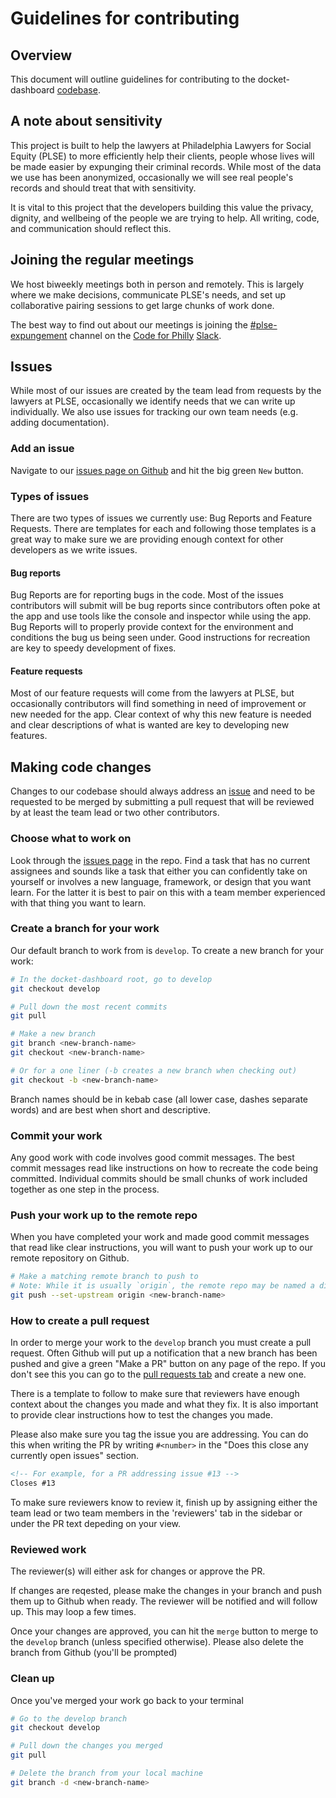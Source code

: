 # Guidelines for contributing

## Overview

This document will outline guidelines for contributing to the docket-dashboard [codebase](https://github.com/Philadelphia-Lawyers-for-Social-Equity/docket_dashboard).

## A note about sensitivity

This project is built to help the lawyers at Philadelphia Lawyers for Social Equity (PLSE) to more efficiently help their clients, people whose lives will be made easier by expunging their criminal records. While most of the data we use has been anonymized, occasionally we will see real people's records and should treat that with sensitivity.

It is vital to this project that the developers building this value the privacy, dignity, and wellbeing of the people we are trying to help. All writing, code, and communication should reflect this.

## Joining the regular meetings

We host biweekly meetings both in person and remotely. This is largely where we make decisions, communicate PLSE's needs, and set up collaborative pairing sessions to get large chunks of work done.

The best way to find out about our meetings is joining the [#plse-expungement](https://app.slack.com/client/T03NV85SZ/CJDHS591S) channel on the [Code for Philly](https://www.codeforphilly.org/) [Slack](https://www.codeforphilly.org/chat/).

## Issues

While most of our issues are created by the team lead from requests by the lawyers at PLSE, occasionally we identify needs that we can write up individually. We also use issues for tracking our own team needs (e.g. adding documentation).

### Add an issue

Navigate to our [issues page on Github](https://github.com/Philadelphia-Lawyers-for-Social-Equity/docket_dashboard/issues) and hit the big green `New` button.

### Types of issues

There are two types of issues we currently use: Bug Reports and Feature Requests. There are templates for each and following those templates is a great way to make sure we are providing enough context for other developers as we write issues. 

#### Bug reports

Bug Reports are for reporting bugs in the code. Most of the issues contributors will submit will be bug reports since contributors often poke at the app and use tools like the console and inspector while using the app. Bug Reports will to properly provide context for the environment and conditions the bug us being seen under. Good instructions for recreation are key to speedy development of fixes.

#### Feature requests

Most of our feature requests will come from the lawyers at PLSE, but occasionally contributors will find something in need of improvement or new needed for the app. Clear context of why this new feature is needed and clear descriptions of what is wanted are key to developing new features.

## Making code changes

Changes to our codebase should always address an [issue](https://github.com/Philadelphia-Lawyers-for-Social-Equity/docket_dashboard/issues) and need to be requested to be merged by submitting a pull request that will be reviewed by at least the team lead or two other contributors.

### Choose what to work on

Look through the [issues page](https://github.com/Philadelphia-Lawyers-for-Social-Equity/docket_dashboard/issues) in the repo. Find a task that has no current assignees and sounds like a task that either you can confidently take on yourself or involves a new language, framework, or design that you want learn. For the latter it is best to pair on this with a team member experienced with that thing you want to learn. 

### Create a branch for your work

Our default branch to work from is `develop`. To create a new branch for your work:

```sh
# In the docket-dashboard root, go to develop
git checkout develop

# Pull down the most recent commits
git pull

# Make a new branch
git branch <new-branch-name>
git checkout <new-branch-name>

# Or for a one liner (-b creates a new branch when checking out)
git checkout -b <new-branch-name>
```

Branch names should be in kebab case (all lower case, dashes separate words) and are best when short and descriptive.

### Commit your work

Any good work with code involves good commit messages. The best commit messages read like instructions on how to recreate the code being committed. Individual commits should be small chunks of work included together as one step in the process.

### Push your work up to the remote repo

When you have completed your work and made good commit messages that read like clear instructions, you will want to push your work up to our remote repository on Github.

```sh
# Make a matching remote branch to push to
# Note: While it is usually `origin`, the remote repo may be named a different alias on your machine
git push --set-upstream origin <new-branch-name>
```

### How to create a pull request

In order to merge your work to the `develop` branch you must create a pull request. Often Github will put up a notification that a new branch has been pushed and give a green "Make a PR" button on any page of the repo. If you don't see this you can go to the [pull requests tab](https://github.com/Philadelphia-Lawyers-for-Social-Equity/docket_dashboard/pulls) and create a new one.

There is a template to follow to make sure that reviewers have enough context about the changes you made and what they fix. It is also important to provide clear instructions how to test the changes you made.

Please also make sure you tag the issue you are addressing. You can do this when writing the PR by writing `#<number>` in the "Does this close any currently open issues" section.

```md
<!-- For example, for a PR addressing issue #13 -->
Closes #13
```

To make sure reviewers know to review it, finish up by assigning either the team lead or two team members in the 'reviewers' tab in the sidebar or under the PR text depeding on your view.

### Reviewed work

The reviewer(s) will either ask for changes or approve the PR.

If changes are reqested, please make the changes in your branch and push them up to Github when ready. The reviewer will be notified and will follow up. This may loop a few times.

Once your changes are approved, you can hit the `merge` button to merge to the `develop` branch (unless specified otherwise). Please also delete the branch from Github (you'll be prompted)

### Clean up

Once you've merged your work go back to your terminal

```sh
# Go to the develop branch
git checkout develop

# Pull down the changes you merged
git pull

# Delete the branch from your local machine
git branch -d <new-branch-name>
```
